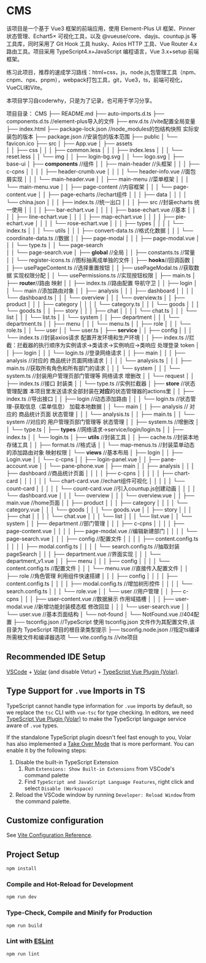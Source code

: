 # CMS

  该项目是一个基于 Vue3 框架的前端应用，使用 Element-Plus UI 框架、Pinner 状态管理、Echart5× 可视化工具，以及 @vueuse/core、dayjs、countup.js 等工具库，同时采用了 Git Hook 工具 husky、Axios HTTP 工具、Vue Router 4.x 路由工具。项目采用 TypeScript4.x+JavaScript 编程语言，Vue 3.x+setup 前端框架。
	
  练习此项目，推荐的速成学习路线：html+css，js，node.js,包管理工具（npm、cnpm、npx、pnpm），webpack打包工具，git，Vue3，ts，前端可视化，VueCLI和Vite。
		
  本项目学习自coderwhy，只是为了记录，也可用于学习分享。
	
  项目目录：
CMS
├── README.md
├── auto-imports.d.ts
├── components.d.ts //element-plus导入的文件
├── env.d.ts //vite配置全局变量
├── index.html 
├── package-lock.json //node_modules的包结构快照 实际安装包的版本
├── package.json //安装包的版本范围
├── public 
│   └── favicon.ico
├── src
│   ├── App.vue
│   ├── assets	
│   │   ├── css
│   │   │   ├── common.less
│   │   │   ├── index.less
│   │   │   └── reset.less
│   │   └── img
│   │       ├── login-bg.svg
│   │       └── logo.svg
│   ├── base-ui
│   ├── **components** 	//组件
│   │   ├── main-header //头框架
│   │   │   ├── c-cpns
│   │   │   │   ├── header-crumb.vue
│   │   │   │   └── header-info.vue //面包屑实现
│   │   │   └── main-header.vue
│   │   ├── main-menu //菜单框架
│   │   │   └── main-menu.vue
│   │   ├── page-content //内容框架
│   │   │   └── page-content.vue 
│   │   ├── page-echarts //echart组件
│   │   │   ├── data
│   │   │   │   └── china.json
│   │   │   ├── index.ts //统一出口
│   │   │   ├── src //封装echarts 统一使用
│   │   │   │   ├── bar-echart.vue
│   │   │   │   ├── base-echart.vue //基本
│   │   │   │   ├── line-echart.vue
│   │   │   │   ├── map-echart.vue
│   │   │   │   ├── pie-echart.vue
│   │   │   │   └── rose-echart.vue
│   │   │   ├── types
│   │   │   │   └── index.ts
│   │   │   └── utils
│   │   │       ├── convert-data.ts //格式化数据
│   │   │       └── coordinate-data.ts //数据
│   │   ├── page-modal 
│   │   │   ├── page-modal.vue 
│   │   │   └── type.ts
│   │   └── page-search  
│   │       └── page-search.vue 
│   ├── **global**  //全局
│   │   ├── constants.ts  //常量
│   │   └── register-icons.ts	//图标抽离成单独的文件
│   ├── **hooks**//回调函数
│   │   ├── usePageContent.ts	//选择重置按钮
│   │   ├── usePageModal.ts //获取数据 实现权限分配
│   │   └── usePermissions.ts //实现按钮权限
│   ├── main.ts 
│   ├── **router**//路由 映射
│   │   ├── index.ts //路由配置 导航守卫
│   │   ├── login
│   │   └── main //添加路由对象
│   │       ├── analysis 
│   │       │   ├── dashboard
│   │       │   │   └── dashboard.ts
│   │       │   └── overview
│   │       │       └── overview.ts 
│   │       ├── product
│   │       │   ├── category
│   │       │   │   └── category.ts
│   │       │   └── goods
│   │       │       └── goods.ts
│   │       ├── story
│   │       │   ├── chat
│   │       │   │   └── chat.ts
│   │       │   └── list
│   │       │       └── list.ts
│   │       └── system
│   │           ├── department
│   │           │   └── department.ts
│   │           ├── menu
│   │           │   └── menu.ts
│   │           ├── role
│   │           │   └── role.ts
│   │           └── user
│   │               └── user.ts
│   ├── **service**
│   │   ├── config
│   │   │   └── index.ts	//封装axios请求 配置开发环境和生产环境
│   │   ├── index.ts //拦截：拦截器的执行顺序为实例请求→类请求→实例响应→类响应 处理登录 token
│   │   ├── login
│   │   │   └── login.ts  //登录网络请求
│   │   ├── main
│   │   │   ├── analysis //对应的 商品统计页面网络请求
│   │   │   │   └── analysis.ts
│   │   │   ├── main.ts //获取所有角色和所有部门的请求
│   │   │   └── system
│   │   │       └── system.ts //封装用户管理页部门管理等  网络请求 增删改
│   │   └── request
│   │       ├── index.ts //接口 封装类
│   │       └── type.ts	//实例拦截器
│   ├── **store** //状态管理配置 本项目里发送请求全部封装在**对应**的状态管理器的actions里
│   │   ├── index.ts //导出接口
│   │   ├── login	//动态添加路由
│   │   │   └── login.ts	//状态管理-获取信息（菜单信息） 加载本地数据
│   │   └── main
│   │       ├── analysis	// 对应的 商品统计页面 状态管理
│   │       │   └── analysis.ts
│   │       ├── main.ts 
│   │       └── system //对应的 用户管理页部门管理等 状态管理
│   │           ├── system.ts  //增删改
│   │           └── type.ts
│   ├── **types** //网络请求->service/login/login.ts
│   │   ├── index.ts 
│   │   └── login.ts
│   ├── **utils** //封装工具
│   │   ├── cache.ts //封装本地存储工具
│   │   ├── format.ts //格式话
│   │   └── map-menus.ts //封装菜单动态的添加路由对象 映射权限
│   └── **views** //基本布局
│       ├── login 
│       │   ├── Login.vue
│       │   └── c-cpns
│       │       ├── login-panel.vue
│       │       ├── pane-account.vue
│       │       └── pane-phone.vue
│       ├── main
│       │   ├── analysis
│       │   │   ├── dashboard //商品统计页面
│       │   │   │   ├── c-cpns
│       │   │   │   │   ├── chart-card
│       │   │   │   │   │   └── chart-card.vue //echart组件可视化
│       │   │   │   │   └── count-card
│       │   │   │   │       └── count-card.vue //引入countup.js创建动画
│       │   │   │   └── dashboard.vue
│       │   │   └── overview
│       │   │       └── overview.vue
│       │   ├── main.vue //home页面
│       │   ├── product
│       │   │   ├── category
│       │   │   │   └── category.vue
│       │   │   └── goods
│       │   │       └── goods.vue
│       │   ├── story
│       │   │   ├── chat
│       │   │   │   └── chat.vue
│       │   │   └── list
│       │   │       └── list.vue
│       │   └── system
│       │       ├── department	//部门管理
│       │       │   ├── c-cpns
│       │       │   │   ├── page-content.vue
│       │       │   │   ├── page-modal.vue //编辑新建部门
│       │       │   │   └── page-search.vue 
│       │       │   ├── config //配置文件
│       │       │   │   ├── content.config.ts
│       │       │   │   ├── modal.config.ts
│       │       │   │   └── search.config.ts //抽取封装pageSearch
│       │       │   ├── department.vue	//界面实现
│       │       │   └── department_v1.vue
│       │       ├── menu
│       │       │   ├── config
│       │       │   │   └── content.config.ts //配置文件
│       │       │   └── menu.vue //直接传入配置文件
│       │       ├── role //角色管理 利用组件快速搭建
│       │       │   ├── config
│       │       │   │   ├── content.config.ts
│       │       │   │   ├── modal.config.ts //增加树形控件
│       │       │   │   └── search.config.ts
│       │       │   └── role.vue
│       │       └── user //用户管理
│       │           ├── c-cpns
│       │           │   ├── user-content.vue //数据展示 作用域插槽
│       │           │   ├── user-modal.vue //新增功能封装模态框 修改回显
│       │           │   └── user-search.vue
│       │           └── user.vue //基本页面结构
│       └── not-found
│           └── NotFound.vue //404配置
├── tsconfig.json	//TypeScript 使用 tsconfig.json 文件作为其配置文件,该目录为 TypeScript 项目的根目录类型提示
├── tsconfig.node.json	//指定ts编译所需根文件和编译器选项
└── vite.config.ts //vite项目

## Recommended IDE Setup

[VSCode](https://code.visualstudio.com/) + [Volar](https://marketplace.visualstudio.com/items?itemName=Vue.volar) (and disable Vetur) + [TypeScript Vue Plugin (Volar)](https://marketplace.visualstudio.com/items?itemName=Vue.vscode-typescript-vue-plugin).

## Type Support for `.vue` Imports in TS

TypeScript cannot handle type information for `.vue` imports by default, so we replace the `tsc` CLI with `vue-tsc` for type checking. In editors, we need [TypeScript Vue Plugin (Volar)](https://marketplace.visualstudio.com/items?itemName=Vue.vscode-typescript-vue-plugin) to make the TypeScript language service aware of `.vue` types.

If the standalone TypeScript plugin doesn't feel fast enough to you, Volar has also implemented a [Take Over Mode](https://github.com/johnsoncodehk/volar/discussions/471#discussioncomment-1361669) that is more performant. You can enable it by the following steps:

1. Disable the built-in TypeScript Extension
    1) Run `Extensions: Show Built-in Extensions` from VSCode's command palette
    2) Find `TypeScript and JavaScript Language Features`, right click and select `Disable (Workspace)`
2. Reload the VSCode window by running `Developer: Reload Window` from the command palette.

## Customize configuration

See [Vite Configuration Reference](https://vitejs.dev/config/).

## Project Setup

```sh
npm install
```

### Compile and Hot-Reload for Development

```sh
npm run dev
```

### Type-Check, Compile and Minify for Production

```sh
npm run build
```

### Lint with [ESLint](https://eslint.org/)

```sh
npm run lint
```
